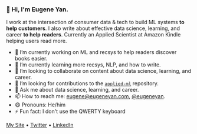 ### 👋 Hi, I'm Eugene Yan.

I work at the intersection of consumer data & tech to build ML systems **to help customers**. I also write about effective data science, learning, and career **to help readers**. Currently an Applied Scientist at Amazon Kindle helping users read more.

- 🔭 I’m currently working on ML and recsys to help readers discover books easier.
- 🌱 I’m currently learning more recsys, NLP, and how to write.
- 👯 I’m looking to collaborate on content about data science, learning, and career.
- 🤔 I’m looking for contributions to the [`applied-ml`](https://github.com/eugeneyan/applied-ml) repository.
- 💬 Ask me about data science, learning, and career.
- 📫 How to reach me: [eugene@eugeneyan.com](mailto:eugene@eugeneyan.com), [@eugeneyan](https://twitter.com/eugeneyan).
- 😄 Pronouns: He/him
- ⚡ Fun fact: I don't use the QWERTY keyboard

[My Site](https://eugeneyan.com) • [Twitter](https://twitter.com/eugeneyan) • [LinkedIn](https://www.linkedin.com/in/eugeneyan)
